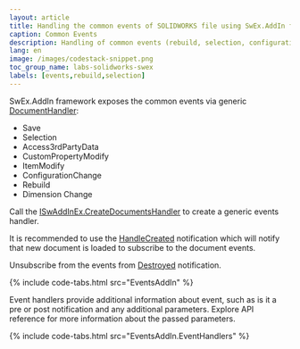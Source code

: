 ```yaml
---
layout: article
title: Handling the common events of SOLIDWORKS file using SwEx.AddIn framework
caption: Common Events
description: Handling of common events (rebuild, selection, configuration change, item modification, custom property modification etc.) using documents management functionality in SwEx.AddIn Framework
lang: en
image: /images/codestack-snippet.png
toc_group_name: labs-solidworks-swex
labels: [events,rebuild,selection]
---
```

SwEx.AddIn framework exposes the common events via generic [DocumentHandler](https://docs.codestack.net/swex/add-in/html/T_CodeStack_SwEx_AddIn_Core_DocumentHandler.htm):

* Save
* Selection
* Access3rdPartyData
* CustomPropertyModify
* ItemModify
* ConfigurationChange
* Rebuild
* Dimension Change

Call the [ISwAddInEx.CreateDocumentsHandler](https://docs.codestack.net/swex/add-in/html/M_CodeStack_SwEx_AddIn_Base_ISwAddInEx_CreateDocumentsHandler.htm)  to create a generic events handler.

It is recommended to use the [HandleCreated](https://docs.codestack.net/swex/add-in/html/E_CodeStack_SwEx_AddIn_Base_IDocumentsHandler_1_HandlerCreated.htm) notification which will notify that new document is loaded to subscribe to the document events.

Unsubscribe from the events from [Destroyed](https://docs.codestack.net/swex/add-in/html/E_CodeStack_SwEx_AddIn_Core_DocumentHandler_Destroyed.htm) notification.

{% include code-tabs.html src="EventsAddIn" %}

Event handlers provide additional information about event, such as is it a pre or post notification and any additional parameters. Explore API reference for more information about the passed parameters.

{% include code-tabs.html src="EventsAddIn.EventHandlers" %}